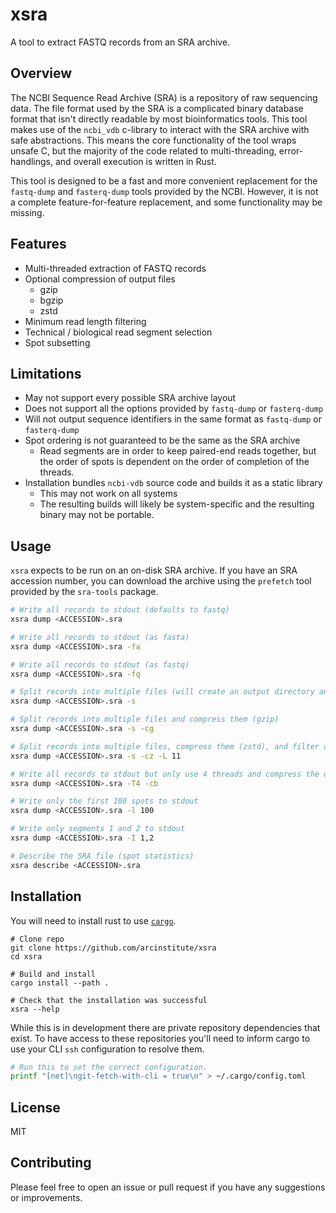# xsra

A tool to extract FASTQ records from an SRA archive.

## Overview

The NCBI Sequence Read Archive (SRA) is a repository of raw sequencing data.
The file format used by the SRA is a complicated binary database format that isn't directly readable by most bioinformatics tools.
This tool makes use of the `ncbi_vdb` c-library to interact with the SRA archive with safe abstractions.
This means the core functionality of the tool wraps unsafe C, but the majority of the code related to multi-threading, error-handlings, and overall execution is written in Rust.

This tool is designed to be a fast and more convenient replacement for the `fastq-dump` and `fasterq-dump` tools provided by the NCBI.
However, it is not a complete feature-for-feature replacement, and some functionality may be missing.

## Features

- Multi-threaded extraction of FASTQ records
- Optional compression of output files
  - gzip
  - bgzip
  - zstd
- Minimum read length filtering
- Technical / biological read segment selection
- Spot subsetting

## Limitations

- May not support every possible SRA archive layout
- Does not support all the options provided by `fastq-dump` or `fasterq-dump`
- Will not output sequence identifiers in the same format as `fastq-dump` or `fasterq-dump`
- Spot ordering is not guaranteed to be the same as the SRA archive
  - Read segments are in order to keep paired-end reads together, but the order of spots is dependent on the order of completion of the threads.
- Installation bundles `ncbi-vdb` source code and builds it as a static library
  - This may not work on all systems
  - The resulting builds will likely be system-specific and the resulting binary may not be portable.

## Usage

`xsra` expects to be run on an on-disk SRA archive.
If you have an SRA accession number, you can download the archive using the `prefetch` tool provided by the `sra-tools` package.

```bash
# Write all records to stdout (defaults to fastq)
xsra dump <ACCESSION>.sra

# Write all records to stdout (as fasta)
xsra dump <ACCESSION>.sra -fa

# Write all records to stdout (as fastq)
xsra dump <ACCESSION>.sra -fq

# Split records into multiple files (will create an output directory and write files there)
xsra dump <ACCESSION>.sra -s

# Split records into multiple files and compress them (gzip)
xsra dump <ACCESSION>.sra -s -cg

# Split records into multiple files, compress them (zstd), and filter out reads shorter than 11bp
xsra dump <ACCESSION>.sra -s -cz -L 11

# Write all records to stdout but only use 4 threads and compress the output (bgzip)
xsra dump <ACCESSION>.sra -T4 -cb

# Write only the first 100 spots to stdout
xsra dump <ACCESSION>.sra -l 100

# Write only segments 1 and 2 to stdout
xsra dump <ACCESSION>.sra -I 1,2

# Describe the SRA file (spot statistics)
xsra describe <ACCESSION>.sra
```

## Installation

You will need to install rust to use [`cargo`](https://rustup.rs/).

```
# Clone repo
git clone https://github.com/arcinstitute/xsra
cd xsra

# Build and install
cargo install --path .

# Check that the installation was successful
xsra --help
```

While this is in development there are private repository dependencies that exist.
To have access to these repositories you'll need to inform cargo to use your CLI `ssh` configuration to resolve them.

```bash
# Run this to set the correct configuration.
printf "[net]\ngit-fetch-with-cli = true\n" > ~/.cargo/config.toml
```

## License

MIT

## Contributing

Please feel free to open an issue or pull request if you have any suggestions or improvements.
